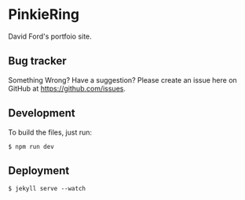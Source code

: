 # PinkieRing

David Ford's portfoio site.


## Bug tracker

Something Wrong? Have a suggestion? Please create an issue here on GitHub at <https://github.com/issues>.

## Development

To build the files, just run:

```shell
$ npm run dev
```

## Deployment
```shell
$ jekyll serve --watch
```